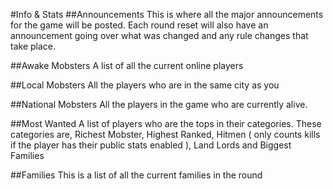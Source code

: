 #Info & Stats
##Announcements
This is where all the major announcements for the game will be posted. Each round reset will also have an announcement going over what was changed and any rule changes that take place.

##Awake Mobsters
A list of all the current online players

##Local Mobsters
All the players who are in the same city as you

##National Mobsters
All the players in the game who are currently alive.

##Most Wanted
A list of players who are the tops in their categories. These categories are, Richest Mobster, Highest Ranked, Hitmen ( only counts kills if the player has their public stats enabled ), Land Lords and Biggest Families

##Families
This is a list of all the current families in the round
